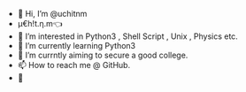 - 👋 Hi, I’m @uchitnm 
- µ€h!t.η.m👈
- 👀 I’m interested in Python3 , Shell Script , Unix , Physics etc.
- 🌱 I’m currently learning Python3 
- 🤔 I’m currntly aiming to secure a good college.
- 📫 How to reach me @ GitHub.
-  
<!---
uchitnm/uchitnm is a ✨ special ✨ repository because its `README.md` (this file) appears on your GitHub profile.
You can click the Preview link to take a look at your changes.
--->
